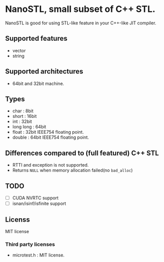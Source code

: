 # NanoSTL, small subset of C++ STL.

NanoSTL is good for using STL-like feature in your C++-like JIT compiler.

## Supported features

* vector
* string

## Supported architectures

* 64bit and 32bit machine.

## Types

* char : 8bit
* short : 16bit
* int : 32bit
* long long : 64bit
* float : 32bit IEEE754 floating point.
* double : 64bit IEEE754 floating point.

## Differences compared to (full featured) C++ STL

* RTTI and exception is not supported.
* Returns `NULL` when memory allocation failed(no `bad_alloc`)

## TODO

* [ ] CUDA NVRTC support
* [ ] isnan/isinf/isfinite support

## Licenss

MIT license

### Third party licenses

* microtest.h : MIT license.
